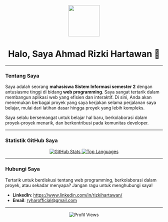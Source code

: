 <div id="header" align="center">
  <img src="https://i.pinimg.com/736x/7c/80/eb/7c80eb7a7aacd359ccbd678fbca6a565.jpg" width="100"/>
</div>

<div align="center">
  <h1>Halo, Saya Ahmad Rizki Hartawan 👋</h1>
</div>

---

### Tentang Saya

Saya adalah seorang **mahasiswa Sistem Informasi semester 2** dengan antusiasme tinggi di bidang **web programming**. Saya sangat tertarik dalam membangun aplikasi web yang efisien dan interaktif. Di sini, Anda akan menemukan berbagai proyek yang saya kerjakan selama perjalanan saya belajar, mulai dari latihan dasar hingga proyek yang lebih kompleks.

Saya selalu bersemangat untuk belajar hal baru, berkolaborasi dalam proyek-proyek menarik, dan berkontribusi pada komunitas developer.

---

### Statistik GitHub Saya

<div align="center">
  <a href="https://github.com/anuraghazra/github-readme-stats">
    <img src="https://github-readme-stats.vercel.app/api?username=RyharJr&show_icons=true&theme=radical&hide_border=true" alt="GitHub Stats" />
  </a>
  <a href="https://github.com/anuraghazra/github-readme-stats">
    <img src="https://github-readme-stats.vercel.app/api/top-langs/?username=RyharJr&layout=compact&theme=radical&hide_border=true" alt="Top Languages" />
  </a>
</div>

---

### Hubungi Saya

Tertarik untuk berdiskusi tentang web programming, berkolaborasi dalam proyek, atau sekadar menyapa? Jangan ragu untuk menghubungi saya!

* **LinkedIn**: https://www.linkedin.com/in/rizkihartawan/
* **Email**: ryharofficial@gmail.com

---

<div align="center">
  <img src="https://komarev.com/ghpvc/?username=RyharJr&label=Profile%20views&color=0e7578&style=flat" alt="Profil Views">
</div>
